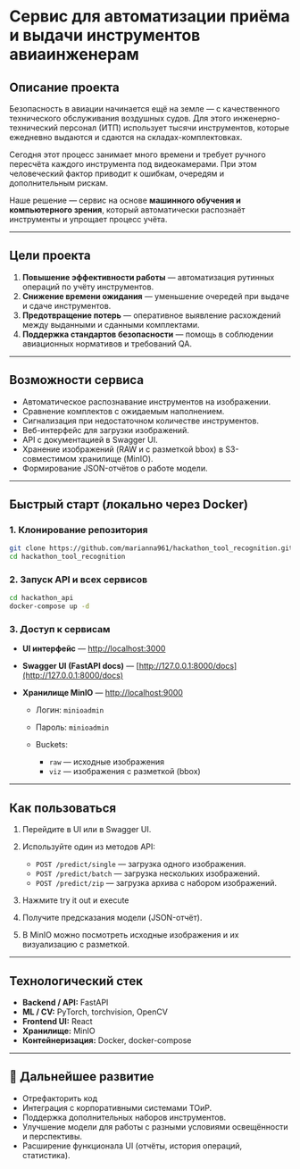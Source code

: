 # Сервис для автоматизации приёма и выдачи инструментов авиаинженерам

## Описание проекта

Безопасность в авиации начинается ещё на земле — с качественного технического обслуживания воздушных судов. Для этого инженерно-технический персонал (ИТП) использует тысячи инструментов, которые ежедневно выдаются и сдаются на складах-комплектовках.

Сегодня этот процесс занимает много времени и требует ручного пересчёта каждого инструмента под видеокамерами. При этом человеческий фактор приводит к ошибкам, очередям и дополнительным рискам.

Наше решение — сервис на основе **машинного обучения и компьютерного зрения**, который автоматически распознаёт инструменты и упрощает процесс учёта.

---

## Цели проекта

1. **Повышение эффективности работы** — автоматизация рутинных операций по учёту инструментов.
2. **Снижение времени ожидания** — уменьшение очередей при выдаче и сдаче инструментов.
3. **Предотвращение потерь** — оперативное выявление расхождений между выданными и сданными комплектами.
4. **Поддержка стандартов безопасности** — помощь в соблюдении авиационных нормативов и требований QA.

---

## Возможности сервиса

* Автоматическое распознавание инструментов на изображении.
* Сравнение комплектов с ожидаемым наполнением.
* Сигнализация при недостаточном количестве инструментов.
* Веб-интерфейс для загрузки изображений.
* API с документацией в Swagger UI.
* Хранение изображений (RAW и с разметкой bbox) в S3-совместимом хранилище (MinIO).
* Формирование JSON-отчётов о работе модели.

---

## Быстрый старт (локально через Docker)

### 1. Клонирование репозитория

```bash
git clone https://github.com/marianna961/hackathon_tool_recognition.git
cd hackathon_tool_recognition
```

### 2. Запуск API и всех сервисов

```bash
cd hackathon_api
docker-compose up -d
```

### 3. Доступ к сервисам

* **UI интерфейс** — [http://localhost:3000](http://localhost:3000)
* **Swagger UI (FastAPI docs)** — [http://127.0.0.1:8000/docs](http://127.0.0.1:8000/docs)
* **Хранилище MinIO** — [http://localhost:9000](http://localhost:9000)

  * Логин: `minioadmin`
  * Пароль: `minioadmin`
  * Buckets:

    * `raw` — исходные изображения
    * `viz` — изображения с разметкой (bbox)

---

## Как пользоваться

1. Перейдите в UI или в Swagger UI.
2. Используйте один из методов API:

   * `POST /predict/single` — загрузка одного изображения.
   * `POST /predict/batch` — загрузка нескольких изображений.
   * `POST /predict/zip` — загрузка архива с набором изображений.
3. Нажмите try it out и execute
3. Получите предсказания модели (JSON-отчёт).
4. В MinIO можно посмотреть исходные изображения и их визуализацию с разметкой.

---

## Технологический стек

* **Backend / API:** FastAPI
* **ML / CV:** PyTorch, torchvision, OpenCV
* **Frontend UI:** React
* **Хранилище:** MinIO
* **Контейнеризация:** Docker, docker-compose

---

## 📌 Дальнейшее развитие

* Отрефакторить код
* Интеграция с корпоративными системами ТОиР.
* Поддержка дополнительных наборов инструментов.
* Улучшение модели для работы с разными условиями освещённости и перспективы.
* Расширение функционала UI (отчёты, история операций, статистика).

